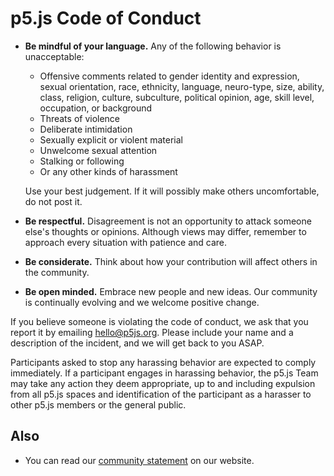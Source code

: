 # p5.js Code of Conduct

* **Be mindful of your language.** Any of the following behavior is unacceptable: 
  * Offensive comments related to gender identity and expression, sexual orientation, race, ethnicity, language, neuro-type, size, ability, class, religion, culture, subculture, political opinion, age, skill level, occupation, or background
  * Threats of violence
  * Deliberate intimidation
  * Sexually explicit or violent material
  * Unwelcome sexual attention
  * Stalking or following
  * Or any other kinds of harassment

  Use your best judgement. If it will possibly make others uncomfortable, do not post it.

* **Be respectful.** Disagreement is not an opportunity to attack someone else's thoughts or opinions. Although views may differ, remember to approach every situation with patience and care. 
* **Be considerate.** Think about how your contribution will affect others in the community. 
* **Be open minded.** Embrace new people and new ideas. Our community is continually evolving and we welcome positive change.

If you believe someone is violating the code of conduct, we ask that you report it by emailing [hello@p5js.org](mailto:hello@p5js.org). Please include your name and a description of the incident, and we will get back to you ASAP.

Participants asked to stop any harassing behavior are expected to comply immediately. If a participant engages in harassing behavior, the p5.js Team may take any action they deem appropriate, up to and including expulsion from all p5.js spaces and identification of the participant as a harasser to other p5.js members or the general public. 

## Also
* You can read our [community statement](http://p5js.org/community/) on our website.
